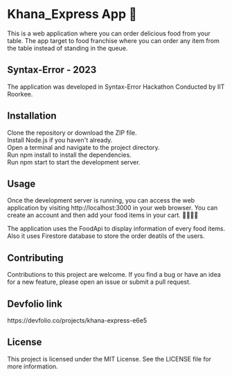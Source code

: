 
<h1>Khana_Express App 🍔</h1>
This is a web application where you can order delicious food from your table. The app target to food franchise where you can order any item from the table instead of standing in the queue. 

<h2>Syntax-Error - 2023</h2>
The application was developed in Syntax-Error Hackathon Conducted by IIT Roorkee. 

<h2>Installation</h2>
Clone the repository or download the ZIP file.<br>
Install Node.js if you haven't already.<br>
Open a terminal and navigate to the project directory.<br>
Run npm install to install the dependencies.<br>
Run npm start to start the development server.<br>
<h2>Usage</h2>
Once the development server is running, you can access the web application by visiting http://localhost:3000 in your web browser. You can create an account and then add your food items in your cart.  🍝🍛🥘🍪

The application uses the FoodApi to display information of every food items. Also it uses Firestore database to store the order deatils of the users. 
<h2>Contributing</h2>
Contributions to this project are welcome. If you find a bug or have an idea for a new feature, please open an issue or submit a pull request.
<h2>Devfolio link</h2>
https://devfolio.co/projects/khana-express-e6e5
<h2>License</h2>
This project is licensed under the MIT License. See the LICENSE file for more information.
